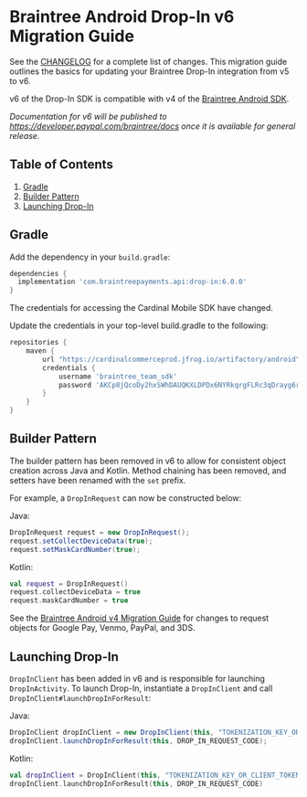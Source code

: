 # Braintree Android Drop-In v6 Migration Guide

See the [CHANGELOG](/CHANGELOG.md) for a complete list of changes. This migration guide outlines the basics for updating your Braintree Drop-In integration from v5 to v6.

v6 of the Drop-In SDK is compatible with v4 of the [Braintree Android SDK](https://github.com/braintree/braintree_android).

_Documentation for v6 will be published to https://developer.paypal.com/braintree/docs once it is available for general release._

## Table of Contents

1. [Gradle](#gradle)
1. [Builder Pattern](#builder-pattern)
1. [Launching Drop-In](#launching-drop-in)

## Gradle

Add the dependency in your `build.gradle`:

```groovy
dependencies {
  implementation 'com.braintreepayments.api:drop-in:6.0.0'
}
```

The credentials for accessing the Cardinal Mobile SDK have changed.

Update the credentials in your top-level build.gradle to the following:

```groovy
repositories {
    maven {
        url "https://cardinalcommerceprod.jfrog.io/artifactory/android"
        credentials {
            username 'braintree_team_sdk'
            password 'AKCp8jQcoDy2hxSWhDAUQKXLDPDx6NYRkqrgFLRc3qDrayg6rrCbJpsKKyMwaykVL8FWusJpp'
        }
    }
}
```

## Builder Pattern

The builder pattern has been removed in v6 to allow for consistent object creation across Java and Kotlin. 
Method chaining has been removed, and setters have been renamed with the `set` prefix.

For example, a `DropInRequest` can now be constructed below:

Java:
```java
DropInRequest request = new DropInRequest();
request.setCollectDeviceData(true);
request.setMaskCardNumber(true);
```

Kotlin:
```kotlin
val request = DropInRequest()
request.collectDeviceData = true
request.maskCardNumber = true
```

See the [Braintree Android v4 Migration Guide](https://github.com/braintree/braintree_android/blob/master/v4_MIGRATION_GUIDE.md) for changes to request objects for Google Pay, Venmo, PayPal, and 3DS. 

## Launching Drop-In 

`DropInClient` has been added in v6 and is responsible for launching `DropInActivity`. 
To launch Drop-In, instantiate a `DropInClient` and call `DropInClient#launchDropInForResult`:

Java:
```java
DropInClient dropInClient = new DropInClient(this, "TOKENIZATION_KEY_OR_CLIENT_TOKEN", dropInRequest);
dropInClient.launchDropInForResult(this, DROP_IN_REQUEST_CODE);
```

Kotlin:
```kotlin
val dropInClient = DropInClient(this, "TOKENIZATION_KEY_OR_CLIENT_TOKEN", dropInRequest)
dropInClient.launchDropInForResult(this, DROP_IN_REQUEST_CODE)
```
